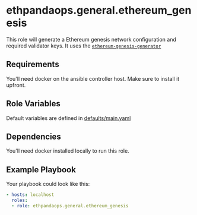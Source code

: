 # ethpandaops.general.ethereum_genesis

This role will generate a Ethereum genesis network configuration and required validator keys.
It uses the [`ethereum-genesis-generator`](https://github.com/ethpandaops/ethereum-genesis-generator)

## Requirements

You'll need docker on the ansible controller host. Make sure to install it upfront.

## Role Variables

Default variables are defined in [defaults/main.yaml](defaults/main.yaml)

## Dependencies

You'll need docker installed locally to run this role.

## Example Playbook

Your playbook could look like this:

```yaml
- hosts: localhost
  roles:
  - role: ethpandaops.general.ethereum_genesis
```
